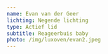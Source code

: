 ```yaml
---
name: Evan van der Geer
lichting: Negende lichting
type: Actief lid
subtitle: Reageerbuis baby
photo: /img/luxoven/evan2.jpeg
---
```

